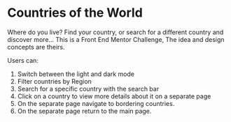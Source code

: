 # Countries of the World
Where do you live? Find your country, or search for a different country and discover more...
This is a Front End Mentor Challenge, The idea and design concepts are theirs.

Users can:

1. Switch between the light and dark mode
2. Filter countries by Region
3. Search for a specific country with the search bar
4. Click on a country to view more details about it on a separate page
5. On the separate page navigate to bordering countries.
6. On the separate page return to the main page.
